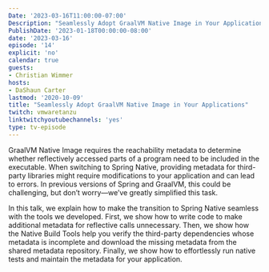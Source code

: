 ```yaml
---
Date: '2023-03-16T11:00:00-07:00'
Description: "Seamlessly Adopt GraalVM Native Image in Your Applications"
PublishDate: '2023-01-18T00:00:00-08:00'
date: '2023-03-16'
episode: '14'
explicit: 'no'
calendar: true
guests:
- Christian Wimmer
hosts:
- DaShaun Carter
lastmod: '2020-10-09'
title: "Seamlessly Adopt GraalVM Native Image in Your Applications"
twitch: vmwaretanzu
linktwitchyoutubechannels: 'yes'
type: tv-episode
---
```


GraalVM Native Image requires the reachability metadata to determine whether reflectively accessed parts of a program need to be included in the executable. When switching to Spring Native, providing metadata for third-party libraries might require modifications to your application and can lead to errors. In previous versions of Spring and GraalVM, this could be challenging, but don’t worry—we’ve greatly simplified this task.

In this talk, we explain how to make the transition to Spring Native seamless with the tools we developed. First, we show how to write code to make additional metadata for reflective calls unnecessary. Then, we show how the Native Build Tools help you verify the third-party dependencies whose metadata is incomplete and download the missing metadata from the shared metadata repository. Finally, we show how to effortlessly run native tests and maintain the metadata for your application.